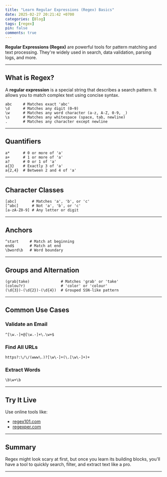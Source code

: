 ```yaml
---
title: "Learn Regular Expressions (Regex) Basics"
date: 2025-02-27 20:21:42 +0700
categories: [Blog]
tags: [regex]
pin: false
comments: true
---
```


**Regular Expressions (Regex)** are powerful tools for pattern matching and text processing.
They're widely used in search, data validation, parsing logs, and more.

---

## What is Regex?

A **regular expression** is a special string that describes a search pattern.
It allows you to match complex text using concise syntax.

```text
abc     # Matches exact 'abc'
\d      # Matches any digit (0–9)
\w      # Matches any word character (a-z, A-Z, 0-9, _)
\s      # Matches any whitespace (space, tab, newline)
.       # Matches any character except newline
```

---

## Quantifiers

```text
a*      # 0 or more of 'a'
a+      # 1 or more of 'a'
a?      # 0 or 1 of 'a'
a{3}    # Exactly 3 of 'a'
a{2,4}  # Between 2 and 4 of 'a'
```

---

## Character Classes

```text
[abc]       # Matches 'a', 'b', or 'c'
[^abc]      # Not 'a', 'b', or 'c'
[a-zA-Z0-9] # Any letter or digit
```

---

## Anchors

```text
^start     # Match at beginning
end$       # Match at end
\bword\b   # Word boundary 
```

---

## Groups and Alternation

```text
(grab|take)              # Matches 'grab' or 'take'
(colou?r)                # 'color' or 'colour'
(\d{3})-(\d{2})-(\d{4})  # Grouped SSN-like pattern
```

---

## Common Use Cases

### Validate an Email

```text
^[\w.-]+@[\w.-]+\.\w+$
```

### Find All URLs

```text
https?:\/\/(www\.)?[\w\-]+(\.[\w\-]+)+
```

### Extract Words

```text
\b\w+\b
```

---

## Try It Live

Use online tools like:

- [regex101.com](https://regex101.com)
- [regexper.com](https://regexper.com)

---

## Summary

Regex might look scary at first, but once you learn its building blocks,
you'll have a tool to quickly search, filter, and extract text like a pro.

---
